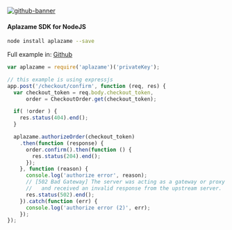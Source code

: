 [![github-banner](https://cloud.githubusercontent.com/assets/2305833/18190375/c2b97318-70c2-11e6-8749-0ad966bfc798.png)](https://www.npmjs.com/package/aplazame)

#### Aplazame SDK for NodeJS

``` sh
node install aplazame --save
```

Full example in: [Github](https://github.com/aplazame/node-sdk/tree/master/example)

``` js
var aplazame = require('aplazame')('privateKey');

// this example is using expressjs
app.post('/checkout/confirm', function (req, res) {
  var checkout_token = req.body.checkout_token,
      order = CheckoutOrder.get(checkout_token);

  if( !order ) {
    res.status(404).end();
  }

  aplazame.authorizeOrder(checkout_token)
    .then(function (response) {
      order.confirm().then(function () {
        res.status(204).end();
      });
    }, function (reason) {
      console.log('authorize error', reason);
      // [502 Bad Gateway] The server was acting as a gateway or proxy
      //   and received an invalid response from the upstream server.
      res.status(502).end();
    }).catch(function (err) {
      console.log('authorize error (2)', err);
    });
});

```
